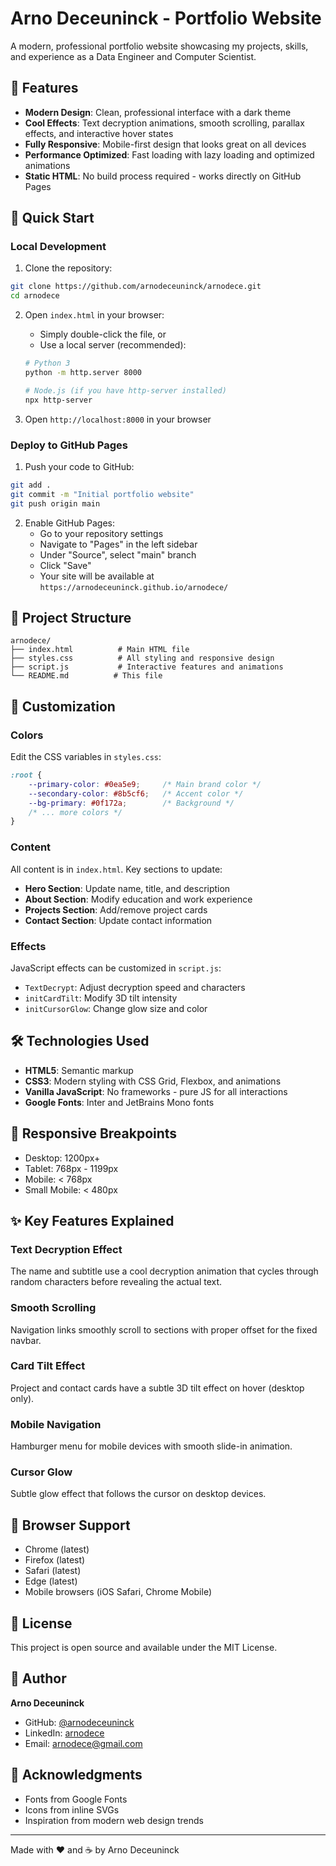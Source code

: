 # Arno Deceuninck - Portfolio Website

A modern, professional portfolio website showcasing my projects, skills, and experience as a Data Engineer and Computer Scientist.

## 🌟 Features

- **Modern Design**: Clean, professional interface with a dark theme
- **Cool Effects**: Text decryption animations, smooth scrolling, parallax effects, and interactive hover states
- **Fully Responsive**: Mobile-first design that looks great on all devices
- **Performance Optimized**: Fast loading with lazy loading and optimized animations
- **Static HTML**: No build process required - works directly on GitHub Pages

## 🚀 Quick Start

### Local Development

1. Clone the repository:
```bash
git clone https://github.com/arnodeceuninck/arnodece.git
cd arnodece
```

2. Open `index.html` in your browser:
   - Simply double-click the file, or
   - Use a local server (recommended):
   ```bash
   # Python 3
   python -m http.server 8000
   
   # Node.js (if you have http-server installed)
   npx http-server
   ```

3. Open `http://localhost:8000` in your browser

### Deploy to GitHub Pages

1. Push your code to GitHub:
```bash
git add .
git commit -m "Initial portfolio website"
git push origin main
```

2. Enable GitHub Pages:
   - Go to your repository settings
   - Navigate to "Pages" in the left sidebar
   - Under "Source", select "main" branch
   - Click "Save"
   - Your site will be available at `https://arnodeceuninck.github.io/arnodece/`

## 📁 Project Structure

```
arnodece/
├── index.html          # Main HTML file
├── styles.css          # All styling and responsive design
├── script.js           # Interactive features and animations
└── README.md          # This file
```

## 🎨 Customization

### Colors

Edit the CSS variables in `styles.css`:

```css
:root {
    --primary-color: #0ea5e9;     /* Main brand color */
    --secondary-color: #8b5cf6;   /* Accent color */
    --bg-primary: #0f172a;        /* Background */
    /* ... more colors */
}
```

### Content

All content is in `index.html`. Key sections to update:

- **Hero Section**: Update name, title, and description
- **About Section**: Modify education and work experience
- **Projects Section**: Add/remove project cards
- **Contact Section**: Update contact information

### Effects

JavaScript effects can be customized in `script.js`:

- `TextDecrypt`: Adjust decryption speed and characters
- `initCardTilt`: Modify 3D tilt intensity
- `initCursorGlow`: Change glow size and color

## 🛠️ Technologies Used

- **HTML5**: Semantic markup
- **CSS3**: Modern styling with CSS Grid, Flexbox, and animations
- **Vanilla JavaScript**: No frameworks - pure JS for all interactions
- **Google Fonts**: Inter and JetBrains Mono fonts

## 📱 Responsive Breakpoints

- Desktop: 1200px+
- Tablet: 768px - 1199px
- Mobile: < 768px
- Small Mobile: < 480px

## ✨ Key Features Explained

### Text Decryption Effect
The name and subtitle use a cool decryption animation that cycles through random characters before revealing the actual text.

### Smooth Scrolling
Navigation links smoothly scroll to sections with proper offset for the fixed navbar.

### Card Tilt Effect
Project and contact cards have a subtle 3D tilt effect on hover (desktop only).

### Mobile Navigation
Hamburger menu for mobile devices with smooth slide-in animation.

### Cursor Glow
Subtle glow effect that follows the cursor on desktop devices.

## 🔧 Browser Support

- Chrome (latest)
- Firefox (latest)
- Safari (latest)
- Edge (latest)
- Mobile browsers (iOS Safari, Chrome Mobile)

## 📄 License

This project is open source and available under the MIT License.

## 👤 Author

**Arno Deceuninck**

- GitHub: [@arnodeceuninck](https://github.com/arnodeceuninck)
- LinkedIn: [arnodece](https://www.linkedin.com/in/arnodece)
- Email: arnodece@gmail.com

## 🙏 Acknowledgments

- Fonts from Google Fonts
- Icons from inline SVGs
- Inspiration from modern web design trends

---

Made with ❤️ and ☕ by Arno Deceuninck
